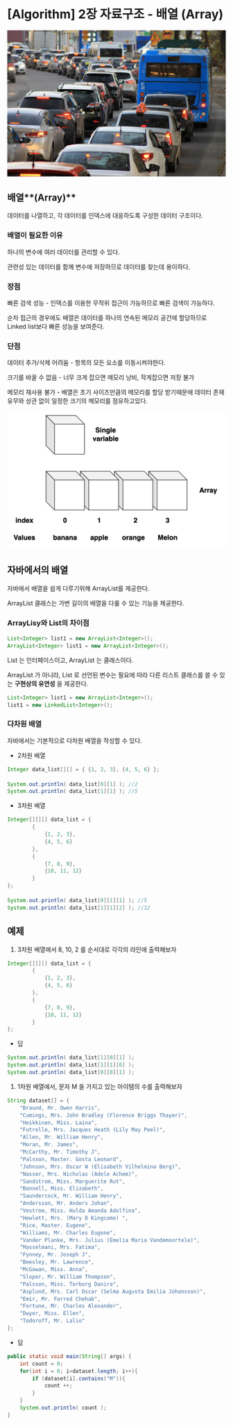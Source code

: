 # [Algorithm] 2장 자료구조 - 배열 (Array)

![algorithms2_image1.jpg](/img/algorithms2_image1.jpg?raw=true)

## 배열**(Array)**

데이터를 나열하고, 각 데이터를 인덱스에 대응하도록 구성한 데이터 구조이다.

### 배열이 필요한 이유

하나의 변수에 여러 데이터를 관리할 수 있다.

관련성 있는 데이터를 함께 변수에 저장하므로 데이터를 찾는데 용이하다.

### 장점

빠른 검색 성능 - 인덱스를 이용한 무작위 접근이 가능하므로 빠른 검색이 가능하다.

순차 접근의 경우에도 배열은 데이터를 하나의 연속된 메모리 공간에 할당하므로 Linked list보다 빠른 성능을 보여준다.

### 단점

데이터 추가/삭제 어려움 - 항목의 모든 요소를 이동시켜야한다.

크기를 바꿀 수 없음 - 너무 크게 잡으면 메모리 낭비, 작게잡으면 저장 불가

메모리 재사용 불가 - 배열은 초기 사이즈만큼의 메모리를 할당 받기때문에 데이터 존재 유무와 상관 없이 일정한 크기의 메모리를 점유하고있다.

![algorithms2_image2.png](/img/algorithms2_image2.png?raw=true)

## 자바에서의 배열

자바에서 배열을 쉽게 다루기위해 ArrayList를 제공한다.

ArrayList 클래스는 가변 길이의 배열을 다룰 수 있는 기능을 제공한다.

### ArrayLisy와 List의 차이점

```java
List<Integer> list1 = new ArrayList<Integer>();
ArrayList<Integer> list1 = new ArrayList<Integer>();
```

List 는 인터페이스이고, ArrayList 는 클래스이다.

ArrayList 가 아니라, List 로 선언된 변수는 필요에 따라 다른 리스트 클래스를 쓸 수 있는 **구현상의 유연성** 을 제공한다.

```java
List<Integer> list1 = new ArrayList<Integer>();
list1 = new LinkedList<Integer>();
```

### 다차원 배열

자바에서는 기본적으로 다차원 배열을 작성할 수 있다.

- 2차원 배열

```java
Integer data_list[][] = { {1, 2, 3}, {4, 5, 6} };

System.out.println( data_list[0][1] ); //2
System.out.println( data_list[1][1] ); //5
```

- 3차원 배열

```java
Integer[][][] data_list = { 
        {
            {1, 2, 3}, 
            {4, 5, 6} 
        },
        {
            {7, 8, 9}, 
            {10, 11, 12} 
        }
};

System.out.println( data_list[0][1][1] ); //5
System.out.println( data_list[1][1][2] ); //12
```

## 예제

1. 3차원 배열에서 8, 10, 2 를 순서대로 각각의 라인에 출력해보자

```java
Integer[][][] data_list = { 
        {
            {1, 2, 3}, 
            {4, 5, 6} 
        },
        {
            {7, 8, 9}, 
            {10, 11, 12} 
        }
};
```

- 답

```java
System.out.println( data_list[1][0][1] );
System.out.println( data_list[1][1][0] );
System.out.println( data_list[0][0][1] );
```

1. 1차원 배열에서, 문자 M 을 가지고 있는 아이템의 수를 출력해보자

```java
String dataset[] = {
    "Braund, Mr. Owen Harris",
    "Cumings, Mrs. John Bradley (Florence Briggs Thayer)",
    "Heikkinen, Miss. Laina",
    "Futrelle, Mrs. Jacques Heath (Lily May Peel)",
    "Allen, Mr. William Henry",
    "Moran, Mr. James",
    "McCarthy, Mr. Timothy J",
    "Palsson, Master. Gosta Leonard",
    "Johnson, Mrs. Oscar W (Elisabeth Vilhelmina Berg)",
    "Nasser, Mrs. Nicholas (Adele Achem)",
    "Sandstrom, Miss. Marguerite Rut",
    "Bonnell, Miss. Elizabeth",
    "Saundercock, Mr. William Henry",
    "Andersson, Mr. Anders Johan",
    "Vestrom, Miss. Hulda Amanda Adolfina",
    "Hewlett, Mrs. (Mary D Kingcome) ",
    "Rice, Master. Eugene",
    "Williams, Mr. Charles Eugene",
    "Vander Planke, Mrs. Julius (Emelia Maria Vandemoortele)",
    "Masselmani, Mrs. Fatima",
    "Fynney, Mr. Joseph J",
    "Beesley, Mr. Lawrence",
    "McGowan, Miss. Anna",
    "Sloper, Mr. William Thompson",
    "Palsson, Miss. Torborg Danira",
    "Asplund, Mrs. Carl Oscar (Selma Augusta Emilia Johansson)",
    "Emir, Mr. Farred Chehab",
    "Fortune, Mr. Charles Alexander",
    "Dwyer, Miss. Ellen",
    "Todoroff, Mr. Lalio"
};
```

- 답

```java
public static void main(String[] args) {
    int count = 0;
    for(int i = 0; i<dataset.length; i++){
        if (dataset[i].contains("M")){
            count ++;
        }
    }
    System.out.println( count );
}
```
